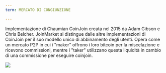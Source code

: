 ```yaml
---
term: MERCATO DI CONGIUNZIONE

---
```

Implementazione di Chaumian CoinJoin creata nel 2015 da Adam Gibson e Chris Belcher. JoinMarket si distingue dalle altre implementazioni di CoinJoin per il suo modello unico di abbinamento degli utenti. Opera come un mercato P2P in cui i "maker" offrono i loro bitcoin per la miscelazione e ricevono commissioni, mentre i "taker" utilizzano questa liquidità in cambio di una commissione per eseguire coinjoin.

![](../../dictionnaire/assets/43.webp)